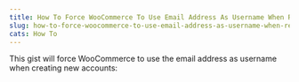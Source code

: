 ```yaml
---
title: How To Force WooCommerce To Use Email Address As Username When Registering a New Account
slug: how-to-force-woocommerce-to-use-email-address-as-username-when-registering-a-new-account
cats: How To
---
```



  <p>
    This gist will force WooCommerce to use the email address as username when creating new accounts: 
    <script src="https://gist.github.com/clifgriffin/697d99bc221739e67065cc953cbb70f7.js" type="text/javascript"></script>
  </p>

